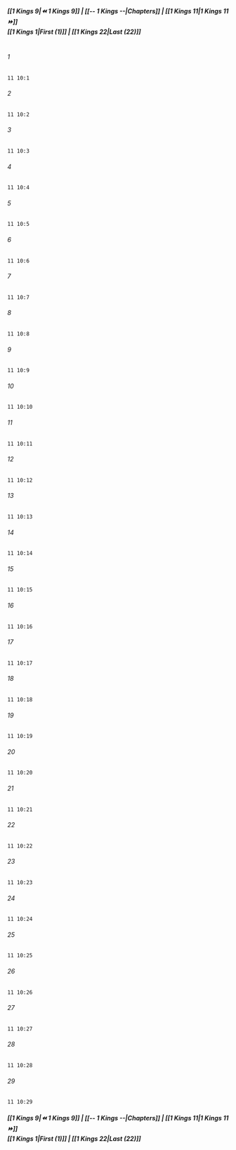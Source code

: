
##### **[[1 Kings 9|⏪ 1 Kings 9]] | [[-- 1 Kings --|Chapters]] | [[1 Kings 11|1 Kings 11 ⏩]]**<br>**[[1 Kings 1|First (1)]] | [[1 Kings 22|Last (22)]]**<br><br>

###### 1
``` verse
11 10:1
```
###### 2
``` verse
11 10:2
```
###### 3
``` verse
11 10:3
```
###### 4
``` verse
11 10:4
```
###### 5
``` verse
11 10:5
```
###### 6
``` verse
11 10:6
```
###### 7
``` verse
11 10:7
```
###### 8
``` verse
11 10:8
```
###### 9
``` verse
11 10:9
```
###### 10
``` verse
11 10:10
```
###### 11
``` verse
11 10:11
```
###### 12
``` verse
11 10:12
```
###### 13
``` verse
11 10:13
```
###### 14
``` verse
11 10:14
```
###### 15
``` verse
11 10:15
```
###### 16
``` verse
11 10:16
```
###### 17
``` verse
11 10:17
```
###### 18
``` verse
11 10:18
```
###### 19
``` verse
11 10:19
```
###### 20
``` verse
11 10:20
```
###### 21
``` verse
11 10:21
```
###### 22
``` verse
11 10:22
```
###### 23
``` verse
11 10:23
```
###### 24
``` verse
11 10:24
```
###### 25
``` verse
11 10:25
```
###### 26
``` verse
11 10:26
```
###### 27
``` verse
11 10:27
```
###### 28
``` verse
11 10:28
```
###### 29
``` verse
11 10:29
```

##### **[[1 Kings 9|⏪ 1 Kings 9]] | [[-- 1 Kings --|Chapters]] | [[1 Kings 11|1 Kings 11 ⏩]]**<br>**[[1 Kings 1|First (1)]] | [[1 Kings 22|Last (22)]]**
